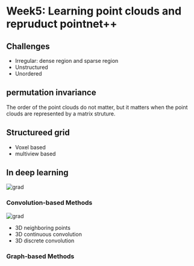 # Week5: Learning point clouds and repruduct pointnet++

## Challenges
- Irregular: dense region and sparse region
- Unstructured
- Unordered

## permutation invariance
The order of the point clouds do not matter, but it matters when the point clouds are represented by a matrix struture.

## Structureed grid
- Voxel based
- multiview based


## In deep learning
![grad](./images/A-taxonomy-of-deep-learning-methods-for-3D-point-clouds.png)
### Convolution-based Methods
![grad](./images/pointnet.png)
- 3D neighboring points
- 3D continuous convolution
- 3D discrete convolution
### Graph-based Methods

###
